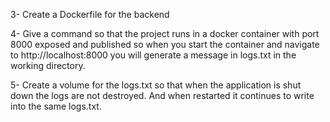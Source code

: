 3- Create a Dockerfile for the backend 

4- Give a command so that the project runs in a docker container with port 8000 exposed and published so when you start the container and   navigate to http://localhost:8000 you will generate a message in logs.txt in the working directory.

5- Create a volume for the logs.txt so that when the application is shut down the logs are not destroyed. And when restarted it continues to write into the same logs.txt.

